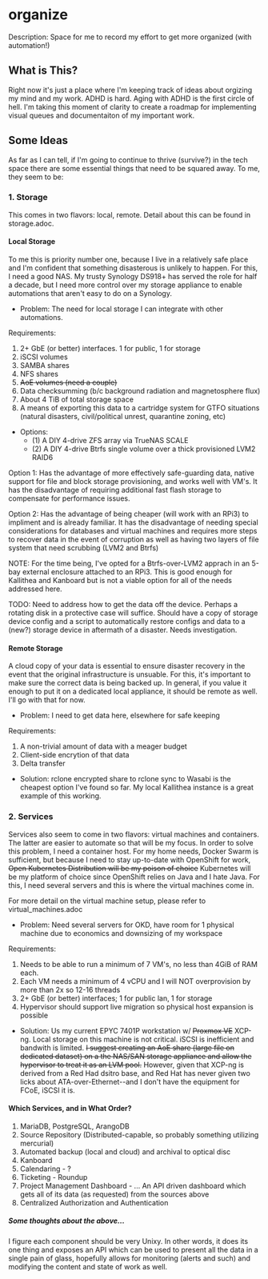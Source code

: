 # organize
Description: Space for me to record my effort to get more organized (with automation!)

## What is This?
Right now it's just a place where I'm keeping track of ideas about orgizing my mind and my work.  ADHD is hard.  Aging with ADHD is the first circle of hell.  I'm taking this moment of clarity to create a roadmap for implementing visual queues and documentaiton of my important work.

## Some Ideas
As far as I can tell, if I'm going to continue to thrive (survive?) in the tech space there are some essential things that need to be squared away.  To me, they seem to be:

### 1. Storage
This comes in two flavors: local, remote.  Detail about this can be found in storage.adoc.

#### Local Storage
To me this is priority number one, because I live in a relatively safe place and I'm confident that something disasterous is unlikely to happen.  For this, I need a good NAS.  My trusty Synology DS918+ has served the role for half a decade, but I need more control over my storage appliance to enable automations that aren't easy to do on a Synology.  

- Problem: The need for local storage I can integrate with other automations.

Requirements:  
1. 2+ GbE (or better) interfaces.  1 for public, 1 for storage
2. iSCSI volumes
3. SAMBA shares
4. NFS shares
5. ~~AoE volumes (need a couple)~~
6. Data checksumming (b/c background radiation and magnetosphere flux)
7. About 4 TiB of total storage space
8. A means of exporting this data to a cartridge system for GTFO situations (natural disasters, civil/political unrest, quarantine zoning, etc)
- Options: 
  * (1) A DIY 4-drive ZFS array via TrueNAS SCALE
  * (2) A DIY 4-drive Btrfs single volume over a thick provisioned LVM2 RAID6

Option 1: Has the advantage of more effectively safe-guarding data, native support for file and block storage provisioning, and works well with VM's.  It has the disadvantage of requiring additional fast flash storage to compensate for performance issues. 

Option 2: Has the advantage of being cheaper (will work with an RPi3) to impliment and is already familiar.  It has the disadvantage of needing special considerations for databases and virtual machines and requires more steps to recover data in the event of corruption as well as having two layers of file system that need scrubbing (LVM2 and Btrfs)

NOTE:  For the time being, I've opted for a Btrfs-over-LVM2 apprach in an 5-bay external enclosure attached to an RPi3.  This is good enough for Kallithea and Kanboard but is not a viable option for all of the needs addressed here.

TODO: Need to address how to get the data off the device.  Perhaps a rotating disk in a protective case will suffice.  Should have a copy of storage device config and a script to automatically restore configs and data to a (new?) storage device in aftermath of a disaster.  Needs investigation.

#### Remote Storage
A cloud copy of your data is essential to ensure disaster recovery in the event that the original infrastructure is unsuable.  For this, it's important to make sure the correct data is being backed up.  In general, if you value it enough to put it on a dedicated local appliance, it should be remote as well.  I'll go with that for now.

- Problem: I need to get data here, elsewhere for safe keeping

Requirements: 
1. A non-trivial amount of data with a meager budget
2. Client-side encrytion of that data
3. Delta transfer
- Solution: rclone encrypted share to rclone sync to Wasabi is the cheapest option I've found so far.  My local Kallithea instance is a great example of this working.

### 2. Services
Services also seem to come in two flavors: virtual machines and containers.  The latter are easier to automate so that will be my focus.  In order to solve this problem, I need a container host.  For my home needs, Docker Swarm is sufficient, but because I need to stay up-to-date with OpenShift for work, ~~Open Kubernetes Distribution will be my poison of choice~~ Kubernetes will be my platform of choice since OpenShift relies on Java and I hate Java.  For this, I need several servers and this is where the virtual machines come in.

For more detail on the virtual machine setup, please refer to virtual_machines.adoc

- Problem: Need several servers for OKD, have room for 1 physical machine due to economics and downsizing of my workspace

Requirements:
1. Needs to be able to run a minimum of 7 VM's, no less than 4GiB of RAM each.
2. Each VM needs a minimum of 4 vCPU and I will NOT overprovision by more than 2x so 12-16 threads
3. 2+ GbE (or better) interfaces; 1 for public lan, 1 for storage
4. Hypervisor should support live migration so physical host expansion is possible
- Solution: Us my current EPYC 7401P workstation w/ ~~Proxmox VE~~ XCP-ng.  Local storage on this machine is not critical.  iSCSI is inefficient and bandwith is limited.  ~~I suggest creating an AoE share (large file on dedicated dataset) on a the NAS/SAN storage appliance and allow the hypervisor to treat it as an LVM pool.~~  However, given that XCP-ng is derived from a Red Had dsitro base, and Red Hat has never given two licks about ATA-over-Ethernet--and I don't have the equipment for FCoE, iSCSI it is.

#### Which Services, and in What Order?
1. MariaDB, PostgreSQL, ArangoDB
2. Source Repository (Distributed-capable, so probably something utilizing mercurial)
3. Automated backup (local and cloud) and archival to optical disc
4. Kanboard
5. Calendaring - ? 
6. Ticketing - Roundup
7. Project Management Dashboard - ... An API driven dashboard which gets all of its data (as requested) from the sources above
8. Centralized Authorization and Authentication

##### Some thoughts about the above...
I figure each component should be very Unixy.  In other words, it does its one thing and exposes an API which can be used to present all the data in a single pain of glass, hopefully allows for monitoring (alerts and such) and modifying the content and state of work as well.

